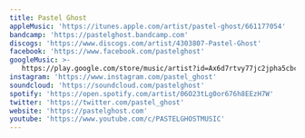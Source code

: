 ```yaml
---
title: Pastel Ghost
appleMusic: 'https://itunes.apple.com/artist/pastel-ghost/661177054'
bandcamp: 'https://pastelghost.bandcamp.com'
discogs: 'https://www.discogs.com/artist/4303807-Pastel-Ghost'
facebook: 'https://www.facebook.com/pastelghost'
googleMusic: >-
   https://play.google.com/store/music/artist?id=Ax6d7rtvy77jc2jpha5cbc7jn64
instagram: 'https://www.instagram.com/pastel_ghost'
soundcloud: 'https://soundcloud.com/pastelghost'
spotify: 'https://open.spotify.com/artist/06O23tLg0or676h8EEzH7W'
twitter: 'https://twitter.com/pastel_ghost'
website: 'https://pastelghost.com'
youtube: 'https://www.youtube.com/c/PASTELGHOSTMUSIC'
---
```

